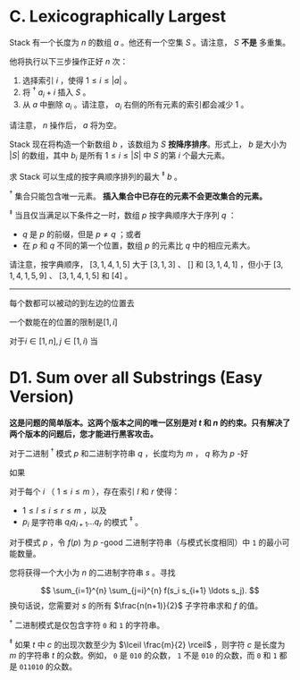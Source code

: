 # C. Lexicographically Largest

Stack 有一个长度为 $n$ 的数组 $a$ 。他还有一个空集 $S$ 。请注意， $S$ **不是** 多重集。

他将执行以下三步操作正好 $n$ 次：

1. 选择索引 $i$ ，使得 $1 \leq i \leq |a|$ 。
2. 将 $^\dagger$ $a _i+ i$ 插入 $S$ 。
3. 从 $a$ 中删除 $a_i$ 。请注意， $a _i$ 右侧的所有元素的索引都会减少 $1$ 。

请注意， $n$ 操作后， $a$ 将为空。

Stack 现在将构造一个新数组 $b$ ，该数组为 $S$ **按降序排序**。形式上， $b$ 是大小为 $|S|$ 的数组，其中 $b _i$ 是所有 $1 \leq i \leq |S|$ 中 $S$ 的第 $i$ 个最大元素。

求 Stack 可以生成的按字典顺序排列的最大 $^\ddagger$ $b$ 。

$^\dagger$ 集合只能包含唯一元素。 **插入集合中已存在的元素不会更改集合的元素。**

$^\ddagger$ 当且仅当满足以下条件之一时，数组 $p$ 按字典顺序大于序列 $q$ ：

- $q$ 是 $p$ 的前缀，但是 $p \ne q$ ；或者
- 在 $p$ 和 $q$ 不同的第一个位置，数组 $p$ 的元素比 $q$ 中的相应元素大。

请注意，按字典顺序， $[3,1,4,1,5]$ 大于 $[3,1,3]$ 、 $[]$ 和 $[3,1,4,1]$ ，但小于 $[3,1,4,1,5,9]$ 、 $[3,1,4,1,5]$ 和 $[4]$ 。

****

每个数都可以被动的到左边的位置去

一个数能在的位置的限制是$[1,i]$

对于$i∈[1,n],j∈[1,i)$ 当

# D1. Sum over all Substrings (Easy Version)

**这是问题的简单版本。这两个版本之间的唯一区别是对 $t$ 和 $n$ 的约束。只有解决了两个版本的问题后，您才能进行黑客攻击。**

对于二进制 $^\dagger$ 模式 $p$ 和二进制字符串 $q$ ，长度均为 $m$ ， $q$ 称为 $p$ \-好

如果

对于每个 $i$ （ $1 \leq i \leq m$ ），存在索引 $l$ 和 $r$ 使得：

- $1 \leq l \leq i \leq r \leq m$ ，以及
- $p_i$ 是字符串 $q_l q_{l+1} \ldots q_{r}$ 的模式 $^\ddagger$ 。

对于模式 $p$ ，令 $f(p)$ 为 $p$ \-good 二进制字符串（与模式长度相同）中 $\mathtt{1}$ 的最小可能数量。

您将获得一个大小为 $n$ 的二进制字符串 $s$ 。寻找

$$
\sum_{i=1}^{n} \sum_{j=i}^{n} f(s_i s_{i+1} \ldots s_j).
$$
 换句话说，您需要对 $s$ 的所有 $\frac{n(n+1)}{2}$ 子字符串求和 $f$ 的值。

$^\dagger$ 二进制模式是仅包含字符 $\mathtt{0}$ 和 $\mathtt{1}$ 的字符串。

$^\ddagger$ 如果 $t$ 中 $c$ 的出现次数至少为 $\lceil \frac{m}{2} \rceil$ ，则字符 $c$ 是长度为 $m$ 的字符串 $t$ 的众数。例如， $\mathtt{0}$ 是 $\mathtt{010}$ 的众数， $\mathtt{1}$ 不是 $\mathtt{010}$ 的众数，而 $\mathtt{0}$ 和 $\mathtt{1}$ 都是 $\mathtt{011010}$ 的众数。